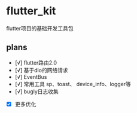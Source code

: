 # flutter_kit

flutter项目的基础开发工具包

## plans

- [√] flutter路由2.0
- [√] 基于dio的网络请求
- [√] EventBus
- [√] 常用工具 sp、toast、 device_info、logger等
- [√] bugly日志收集
- [x] 更多优化